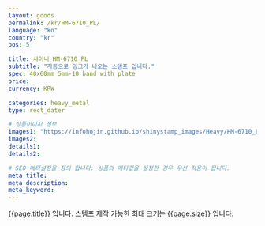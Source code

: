 ```yaml
---
layout: goods
permalink: /kr/HM-6710_PL/
language: "ko"
country: "kr"
pos: 5

title: 샤이니 HM-6710_PL
subtitle: "자동으로 잉크가 나오는 스템프 입니다."
spec: 40x60mm 5mm-10 band with plate
price: 
currency: KRW

categories: heavy_metal
type: rect_dater

# 상품이미지 정보
images1: "https://infohojin.github.io/shinystamp_images/Heavy/HM-6710_PL/HM-6710_PL_1.jpg"
images2:
details1:
details2:    

# SEO 메타설정을 정의 합니다. 상품의 메타값을 설정한 경우 우선 적용이 됩니다.
meta_title: 
meta_description:
meta_keyword:
---
```


{{page.title}} 입니다. 스템프 제작 가능한 최대 크기는 {{page.size}} 입니다.
